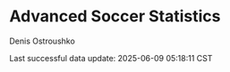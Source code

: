 # Advanced Soccer Statistics
Denis Ostroushko

<!-- gfm -->

Last successful data update: 2025-06-09 05:18:11 CST
